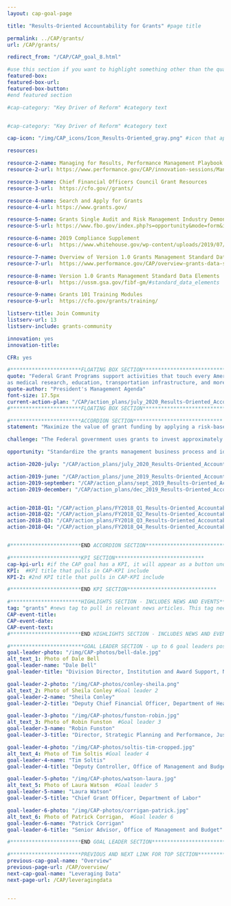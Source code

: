 ```yaml
---
layout: cap-goal-page

title: "Results-Oriented Accountability for Grants" #page title

permalink: ../CAP/grants/
url: /CAP/grants/

redirect_from: "/CAP/CAP_goal_8.html"

#use this section if you want to highlight something other than the quarterly action plan
featured-box:
featured-box-url:
featured-box-button:
#end featured section

#cap-category: "Key Driver of Reform" #category text


#cap-category: "Key Driver of Reform" #category text

cap-icon: "/img/CAP_icons/Icon_Results-Oriented_gray.png" #icon that appears next to title

resources:

resource-2-name: Managing for Results, Performance Management Playbook for Federal Awarding Agencies
resource-2-url: https://www.performance.gov/CAP/innovation-sessions/Managing for Results, Performance Management Playbook for Federal Awarding Agencies.pdf

resource-3-name: Chief Financial Officers Council Grant Resources
resource-3-url:  https://cfo.gov//grants/

resource-4-name: Search and Apply for Grants
resource-4-url: https://www.grants.gov/

resource-5-name: Grants Single Audit and Risk Management Industry Demonstration Days
resource-5-url: https://www.fbo.gov/index.php?s=opportunity&mode=form&id=08943a6b0f93b40afab0bce207edcbe3&tab=core&_cview=1

resource-6-name: 2019 Compliance Supplement
resource-6-url:  https://www.whitehouse.gov/wp-content/uploads/2019/07/2-CFR_Part-200_Appendix-XI_Compliance-Supplement_2019_FINAL_07.01.19.pdf

resource-7-name: Overview of Version 1.0 Grants Management Standard Data Elements
resource-7-url:  https://www.performance.gov/CAP/overview-grants-data-standards.pdf

resource-8-name: Version 1.0 Grants Management Standard Data Elements
resource-8-url:  https://ussm.gsa.gov/fibf-gm/#standard_data_elements

resource-9-name: Grants 101 Training Modules
resource-9-url:  https://cfo.gov/grants/training/

listserv-title: Join Community
listserv-url: 13
listserv-include: grants-community

innovation: yes
innovation-title:

CFR: yes

#***********************FLOATING BOX SECTION*****************************
quote: "Federal Grant Programs support activities that touch every American, such
as medical research, education, transportation infrastructure, and more." #appears in the gray text box
quote-author: "President's Management Agenda"
font-size: 17.5px
current-action-plan: "/CAP/action_plans/july_2020_Results-Oriented_Accountability_for_Grants.pdf"
#***********************FLOATING BOX SECTION*****************************

#***********************ACCORDION SECTION*****************************
statement: "Maximize the value of grant funding by applying a risk-based, data-driven framework that balances compliance requirements with demonstrating successful results for the American taxpayer. " #first accordion text

challenge: "The Federal government uses grants to invest approximately $700 billion each year in mission-critical needs for American taxpayers, but managers report spending 40% of their time using antiquated processes to monitor compliance instead of analyzing data to improve results. "

opportunity: "Standardize the grants management business process and identify, open, standardize, and link data. Use standard business process and data to identify opportunities to build shared solutions that reduce burden and improve the user experience. Leverage data, including data produced by annual audits, to assess and manage recipient risk. Hold recipients accountable for good performance practices that supports achievement of program goals and objectives and streamline burdensome compliance requirements for those that demonstrate results. " #third accordion text

action-2020-july: "/CAP/action_plans/july_2020_Results-Oriented_Accountability_for_Grants.pdf"

action-2019-june: "/CAP/action_plans/june_2019_Results-Oriented_Accountability_for_Grants.pdf"
action-2019-september: "/CAP/action_plans/sept_2019_Results-Oriented_Accountability_for_Grants.pdf"
action-2019-december: "/CAP/action_plans/dec_2019_Results-Oriented_Accountability_for_Grants.pdf"


action-2018-Q1: "/CAP/action_plans/FY2018_Q1_Results-Oriented_Accountability_for_Grants.pdf"
action-2018-Q2: "/CAP/action_plans/FY2018_Q2_Results-Oriented_Accountability_for_Grants.pdf"
action-2018-Q3: "/CAP/action_plans/FY2018_Q3_Results-Oriented_Accountability_for_Grants.pdf"
action-2018-Q4: "/CAP/action_plans/FY2018_Q4_Results-Oriented_Accountability_for_Grants.pdf"


#***********************END ACCORDION SECTION*****************************

#***********************KPI SECTION*****************************
cap-kpi-url: #if the CAP goal has a KPI, it will appear as a button under the title. The button links to the KPI accordion section
KPI:  #KPI title that pulls in CAP-KPI include
KPI-2: #2nd KPI title that pulls in CAP-KPI include

#***********************END KPI SECTION*****************************

#***********************HIGHLIGHTS SECTION - INCLUDES NEWS AND EVENTS*****************************
tag: "grants" #news tag to pull in relevant news articles. This tag needs to be included in the "post" front matter
CAP-event-title:
CAP-event-date:
CAP-event-text:
#***********************END HIGHLIGHTS SECTION - INCLUDES NEWS AND EVENTS*****************************

#************************GOAL LEADER SECTION - up to 6 goal leaders possible by creating up to 6 sections below***************************
goal-leader-photo: "/img/CAP-photos/bell-dale.jpg"
alt_text_1: Photo of Dale Bell
goal-leader-name: "Dale Bell"
goal-leader-title: "Division Director, Institution and Award Support, National Science Foundation"

goal-leader-2-photo: "/img/CAP-photos/conley-sheila.png"
alt_text_2: Photo of Sheila Conley #Goal leader 2
goal-leader-2-name: "Sheila Conley"
goal-leader-2-title: "Deputy Chief Financial Officer, Department of Health and Human Services"

goal-leader-3-photo: "/img/CAP-photos/funston-robin.jpg"
alt_text_3: Photo of Robin Funston  #Goal leader 3
goal-leader-3-name: "Robin Funston"
goal-leader-3-title: "Director, Strategic Planning and Performance, Justice Management Division, Department of Justice"

goal-leader-4-photo: "/img/CAP-photos/soltis-tim-cropped.jpg"
alt_text_4: Photo of Tim Soltis #Goal leader 4
goal-leader-4-name: "Tim Soltis"
goal-leader-4-title: "Deputy Controller, Office of Management and Budget"

goal-leader-5-photo: "/img/CAP-photos/watson-laura.jpg"
alt_text_5: Photo of Laura Watson  #Goal leader 5
goal-leader-5-name: "Laura Watson"
goal-leader-5-title: "Chief Grant Officer, Department of Labor"

goal-leader-6-photo: "/img/CAP-photos/corrigan-patrick.jpg"
alt_text_6: Photo of Patrick Corrigan,  #Goal leader 6
goal-leader-6-name: "Patrick Corrigan"
goal-leader-6-title: "Senior Advisor, Office of Management and Budget"

#***********************END GOAL LEADER SECTION*****************************8

#***********************PREVIOUS AND NEXT LINK FOR TOP SECTION*****************************8
previous-cap-goal-name: "Overview"
previous-page-url: /CAP/overview/
next-cap-goal-name: "Leveraging Data"
next-page-url: /CAP/leveragingdata


---  
```

